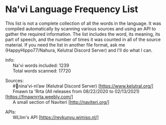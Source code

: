 # Na'vi Language Frequency List

This list is not a complete collection of all the words in the language.
It was compiled automatically by scanning various sources and using an API to gather the required information.
The list includes the word, its meaning, its part of speech, and the number of times it was counted in all of the source material.
If you need the list in another file format, ask me (HappyHippo77/Nahura, Kelutral Discord Server) and I'll do what I can.

Info:  
	&nbsp;&nbsp;&nbsp;&nbsp;&nbsp;&nbsp;Na'vi words included: 1239  
	&nbsp;&nbsp;&nbsp;&nbsp;&nbsp;&nbsp;Total words scanned: 17720  
  
Sources:  
	&nbsp;&nbsp;&nbsp;&nbsp;&nbsp;&nbsp;#💙nìna’vi-nì’aw (Kelutral Discord Server) [https://www.kelutral.org/]  
	&nbsp;&nbsp;&nbsp;&nbsp;&nbsp;&nbsp;Fmawn ta 'Rrta (All releases from 08/22/2020 to 02/13/2021) [https://fmawnrrta.weebly.com/]  
	&nbsp;&nbsp;&nbsp;&nbsp;&nbsp;&nbsp;A small section of Naviteri [http://naviteri.org/]  
  
APIs:  
	&nbsp;&nbsp;&nbsp;&nbsp;&nbsp;&nbsp;WLlìm's API [https://reykunyu.wimiso.nl/]  

